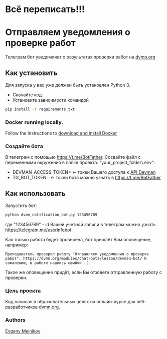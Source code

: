 # Всё переписать!!!




# Отправляем уведомления о проверке работ
Телеграм бот уведомляет о результатах проверки работ на [dvmn.org](https://dvmn.org/)

## Как установить
Для запуска у вас уже должен быть установлен Python 3.
- Скачайте код
- Установите зависимости командой
```sh
pip install -r requirements.txt
```
### Docker running locally.
Follow the instructions to [download and install Docker](https://docs.docker.com/desktop/)

### Создайте бота
В телеграм с помощью https://t.me/BotFather.
Создайте файл с переменными окружения в папке проекта: "your_project_folder\\.env":
- DEVMAN_ACCESS_TOKEN= <- токен Вашего доступа к [API Devman](https://dvmn.org/api/docs/)  
- TG_BOT_TOKEN= <- токен бота можно узнать в https://t.me/BotFather

## Как использовать
Запустить бот:
```sh
python dvmn_notification_bot.py 123456789
```
где "123456789" - id Вашей учетной записи в телеграм можно узнать https://telegram.me/userinfobot

Как только работа будет проверена, бот пришлёт Вам оповещение, например:

`Преподаватель проверил работу "Отправляем уведомления о проверке работ".
https://dvmn.org/modules/chat-bots/lesson/devman-bot/
К сожалению, в работе нашлись ошибки :(`

Такое же оповещение придёт, если Вы отзовете отправленную работу с проверки.

### Цель проекта
Код написан в образовательных целях на онлайн-курсе для веб-разработчиков [dvmn.org](https://dvmn.org/).

### Authors
[Evgeny Melnikov](https://github.com/MelnikovEI)
